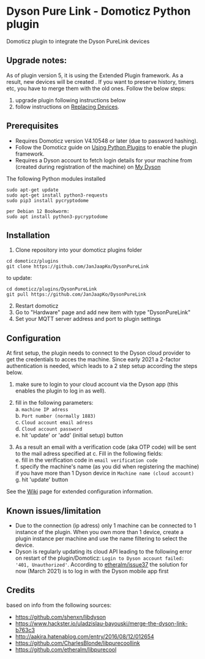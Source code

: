 # Dyson Pure Link - Domoticz Python plugin
Domoticz plugin to integrate the Dyson PureLink devices

## Upgrade notes:
As of plugin version 5, it is using the Extended Plugin framework. As a result, new devices will be created . If you want to preserve history, timers etc, you have to merge them with the old ones. Follow the below steps:
1. upgrade plugin following instructions below
2. follow instructions on [Replacing Devices](https://www.domoticz.com/wiki/Managing_Devices#Replace_device).

## Prerequisites

- Requires Domoticz version V4.10548 or later (due to password hashing).
- Follow the Domoticz guide on [Using Python Plugins](https://www.domoticz.com/wiki/Using_Python_plugins) to enable the plugin framework.
- Requires a Dyson account to fetch login details for your machine from (created during registration of the machine) on [My Dyson](https://www.dyson.com/your-dyson)

The following Python modules installed
```
sudo apt-get update
sudo apt-get install python3-requests
sudo pip3 install pycryptodome

per Debian 12 Bookworm:
sudo apt install python3-pycryptodome
```

## Installation

1. Clone repository into your domoticz plugins folder
```
cd domoticz/plugins
git clone https://github.com/JanJaapKo/DysonPureLink
```
to update:
```
cd domoticz/plugins/DysonPureLink
git pull https://github.com/JanJaapKo/DysonPureLink
```
2. Restart domoticz
3. Go to "Hardware" page and add new item with type "DysonPureLink"
4. Set your MQTT server address and port to plugin settings

## Configuration
At first setup, the plugin needs to connect to the Dyson cloud provider to get the credentials to acces the machine. Since early 2021 a 2-factor authentication is needed, which leads to a 2 step setup according the steps below.
1. make sure to login to your cloud account via the Dyson app (this enables the plugin to log in as well).
2. fill in the following parameters:<br>
a. ```machine IP adress```<br>
b. ```Port number (normally 1883)```<br>
c. ```Cloud account email adress```<br>
d. ```Cloud account password```<br>
e. hit 'update' or 'add' (initial setup) button<br>
 
3. As a result an email with a verification code (aka OTP code) will be sent to the mail adress specified at c. Fill in the following fields:<br>
e. fill in the verification code in ```email verification code```<br>
f. specify the machine's name (as you did when registering the machine) if you have more than 1 Dyson device in ```Machine name (cloud account)```<br>
g. hit 'update' button<br>

See the [Wiki](https://github.com/JanJaapKo/DysonPureLink/wiki) page for extended configuration information.

## Known issues/limitation
- Due to the connection (ip adress) only 1 machine can be connected to 1 instance of the plugin. When you own more than 1 device, create a plugin instance per machine and use the name filtering to select the device.
- Dyson is regularly updating its cloud API leading to the following error on restart of the plugin/Domoticz: ``` Login to Dyson account failed: '401, Unauthorized' ```. According to [etheralm/issue37](https://github.com/etheralm/libpurecool/issues/37) the solution for now (March 2021) is to log in with the Dyson mobile app first

## Credits

based on info from the following sources:

- https://github.com/shenxn/libdyson
- https://www.hackster.io/uladzislau-bayouski/merge-the-dyson-link-b763c3
- http://aakira.hatenablog.com/entry/2016/08/12/012654
- https://github.com/CharlesBlonde/libpurecoollink
- https://github.com/etheralm/libpurecool
